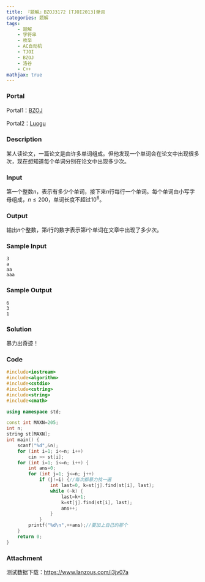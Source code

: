 ```yaml
---
title: 『题解』BZOJ3172 [TJOI2013]单词
categories: 题解
tags:
    - 题解
    - 字符串
    - 枚举
    - AC自动机
    - TJOI
    - BZOJ
    - 洛谷
    - C++
mathjax: true
---
```


### Portal

Portal1：[BZOJ](https://www.lydsy.com/JudgeOnline/problem.php?id=3172)

Portal2：[Luogu](https://www.luogu.com.cn/problem/P3966)

### Description

某人读论文，一篇论文是由许多单词组成。但他发现一个单词会在论文中出现很多次，现在想知道每个单词分别在论文中出现多少次。

### Input

第一个整数$n$，表示有多少个单词，接下来$n$行每行一个单词。每个单词由小写字母组成，$n \leq 200$，单词长度不超过$10^{6}$。

### Output

输出$n$个整数，第$i$行的数字表示第$i$个单词在文章中出现了多少次。

### Sample Input

```
3
a
aa
aaa
```

### Sample Output

```
6
3
1
```

### Solution

暴力出奇迹！

### Code

```cpp
#include<iostream>
#include<algorithm>
#include<cstdio>
#include<cstring>
#include<string>
#include<cmath>

using namespace std;

const int MAXN=205;
int n;
string st[MAXN];
int main() {
    scanf("%d",&n);
    for (int i=1; i<=n; i++)
        cin >> st[i];
    for (int i=1; i<=n; i++) {
        int ans=0;
        for (int j=1; j<=n; j++)
            if (j!=i) {//每次都暴力找一遍
                int last=0, k=st[j].find(st[i], last);
                while (~k) {
                    last=k+1;
                    k=st[j].find(st[i], last);
                    ans++;
                }
            }
        printf("%d\n",++ans);//要加上自己的那个
    }
    return 0;
}
```

### Attachment

测试数据下载：https://www.lanzous.com/i3jv07a